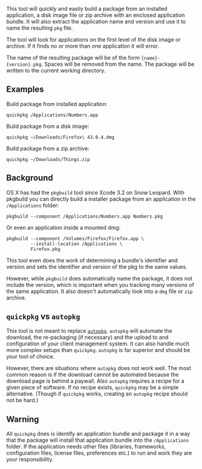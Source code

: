 This tool will quickly and easily build a package from an installed application, a disk image file or zip archive with an enclosed application bundle. It will also extract the application name and version and use it to name the resulting `pkg` file. 

The tool will look for applications on the first level of the disk image or archive. If it finds no or more than one application it will error.

The name of the resulting package will be of the form `{name}-{version}.pkg`. Spaces will be removed from the name. The package will be written to the current working directory.

## Examples

Build package from installed application:

```
quickpkg /Applications/Numbers.app
```

Build package from a disk image:

```
quickpkg ~/Downloads/Firefox\ 43.0.4.dmg
```

Build package from a zip archive:

```
quickpkg ~/Downloads/Things.zip
```

## Background

OS X has had the `pkgbuild` tool since Xcode 3.2 on Snow Leopard. With pkgbuild you can directly build a installer package from an application in the `/Applications` folder:

```
pkgbuild --component /Applications/Numbers.app Numbers.pkg
```

Or even an application inside a mounted dmg:

```
pkgbuild --component /Volumes/Firefox/Firefox.app \
         --install-location /Applications \
         Firefox.pkg
```

This tool even does the work of determining a bundle's identifier and version and sets the identifier and version of the pkg to the same values.

However, while `pkgbuild` does automatically name the package, it does not include the version, which is important when you tracking many versions of the same application. It also doesn't automatically look into a `dmg` file or `zip` archive. 

## `quickpkg` vs `autopkg`

This tool is not meant to replace [`autopkg`](https://github.com/autopkg/autopkg). `autopkg` will automate the download, the re-packaging (if necessary) and the upload to and configuration of your client management system. It can also handle much more complex setups than `quickpkg`. `autopkg` is far superior and should be your tool of choice.

However, there are situations where `autopkg` does not work well. The most common reason is if the download cannot be automated because the download page is behind a paywall. Also `autopkg` requires a recipe for a given piece of software. If no recipe exists, `quickpkg` may be a simple alternative. (Though if `quickpkg` works, creating an `autopkg` recipe should not be hard.) 

## Warning

All `quickpkg` does is identify an application bundle and package it in a way that the package will install that application bundle into the `/Applications` folder. If the application needs other files (libraries, frameworks, configuration files, license files, preferences etc.) to run and work they are your responsibility. 